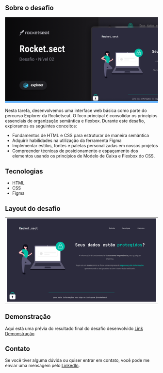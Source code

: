 <a name="readme-top"></a>

## Sobre o desafio
![preview](.github/preview.png)

Nesta tarefa, desenvolvemos uma interface web básica como parte do percurso Explorer da Rocketseat.
O foco principal é consolidar os princípios essenciais de organização semântica e flexbox. 
Durante este desafio, exploramos os seguintes conceitos:

* Fundamentos de HTML e CSS para estruturar de maneira semântica
* Adquirir habilidades na utilização da ferramenta Figma
* Implementar estilos, fontes e paletas personalizadas em nossos projetos
* Compreender técnicas de posicionamento e espaçamento dos elementos usando os princípios de Modelo de Caixa e Flexbox do CSS.

## Tecnologias
- HTML
- CSS
- Figma


## Layout do desafio
<table>
  <tr>
    <td><img src=".github/screen.png"></td>
  </tr>   
</table>

## Demonstração
Aqui está uma prévia do resultado final do desafio desenvolvido
[Link Demonstração](https://https://rs-ferreira.github.io/Rocket.Sect/)


## Contato
Se você tiver alguma dúvida ou quiser entrar em contato, você pode me enviar uma mensagem pelo
[LinkedIn](https://www.linkedin.com/in/ronaldosf/).







